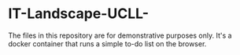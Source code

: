 # IT-Landscape-UCLL-

The files in this repository are for demonstrative purposes only. It's a docker container that runs a simple to-do list on the browser.
